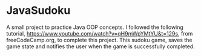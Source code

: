 # JavaSudoku
A small project to practice Java OOP concepts. I followed the following tutorial, https://www.youtube.com/watch?v=qH9mWpYMtYU&t=129s, from freeCodeCamp.org, to complete this project. This sudoku game, saves the game state and notifies the user when the game is successfully completed.
